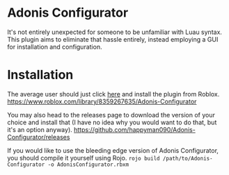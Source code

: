 # Adonis Configurator
It's not entirely unexpected for someone to be unfamiliar with Luau syntax. This plugin aims to eliminate that hassle entirely, instead employing a GUI for installation and configuration.

# Installation
The average user should just click [here](https://www.roblox.com/library/8359267635/Adonis-Configurator) and install the plugin from Roblox.
https://www.roblox.com/library/8359267635/Adonis-Configurator

You may also head to the releases page to download the version of your choice and install that (I have no idea why you would want to do that, but it's an option anyway).
https://github.com/happyman090/Adonis-Configurator/releases

If you would like to use the bleeding edge version of Adonis Configurator, you should compile it yourself using Rojo.
`rojo build /path/to/Adonis-Configurator -o AdonisConfigurator.rbxm`
